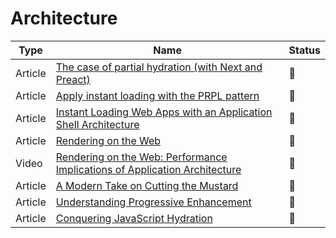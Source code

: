 # Architecture

| Type    | Name                                                                                                                                                                  | Status          |
| ------- | --------------------------------------------------------------------------------------------------------------------------------------------------------------------- | --------------- |
| Article | [The case of partial hydration (with Next and Preact)](https://medium.com/@luke_schmuke/how-we-achieved-the-best-web-performance-with-partial-hydration-20fab9c808d5) | :bookmark_tabs: |
| Article | [Apply instant loading with the PRPL pattern](https://web.dev/apply-instant-loading-with-prpl)                                                                        | :bookmark_tabs: |
| Article | [Instant Loading Web Apps with an Application Shell Architecture](https://developers.google.com/web/updates/2015/11/app-shell)                                        | :bookmark_tabs: |
| Article | [Rendering on the Web](https://developers.google.com/web/updates/2019/02/rendering-on-the-web)                                                                        | :bookmark_tabs: |
| Video   | [Rendering on the Web: Performance Implications of Application Architecture](https://www.youtube.com/watch?v=k-A2VfuUROg)                                             | :bookmark_tabs: |
| Article | [A Modern Take on Cutting the Mustard](https://snugug.com/musings/modern-cutting-the-mustard)                                                                         | :bookmark_tabs: |
| Article | [Understanding Progressive Enhancement](https://alistapart.com/article/understandingprogressiveenhancement)                                                           | :bookmark_tabs: |
| Article | [Conquering JavaScript Hydration](https://dev.to/ryansolid/conquering-javascript-hydration-a9f)                                                                       | :bookmark_tabs: |
